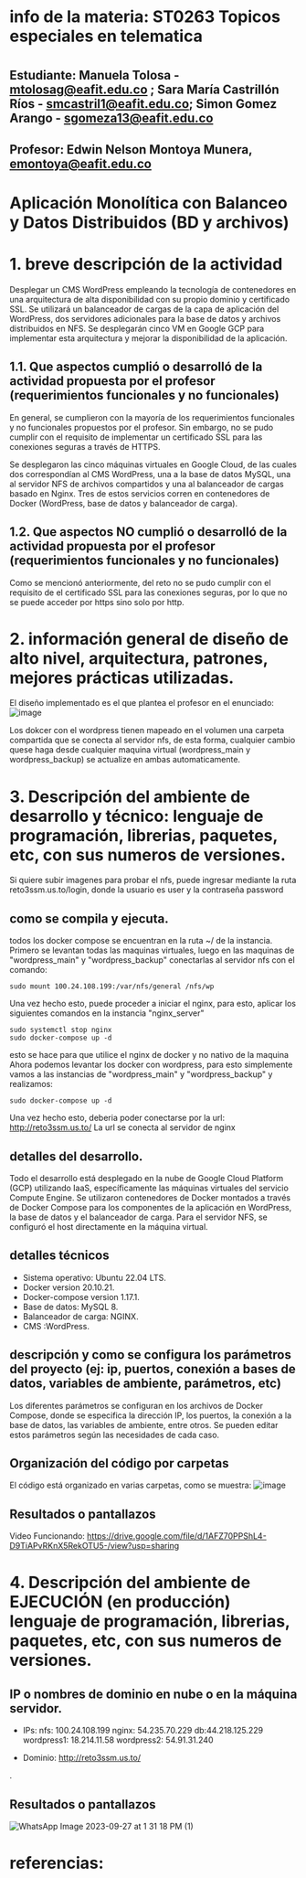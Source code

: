 # info de la materia: ST0263 Topicos especiales en telematica
#
## Estudiante: Manuela Tolosa - mtolosag@eafit.edu.co ; Sara María Castrillón Ríos - smcastril1@eafit.edu.co; Simon Gomez Arango - sgomeza13@eafit.edu.co
## Profesor: Edwin Nelson Montoya Munera, emontoya@eafit.edu.co

# Aplicación Monolítica con Balanceo y Datos Distribuidos (BD y archivos)
  
# 1. breve descripción de la actividad
Desplegar un CMS WordPress empleando la tecnología de contenedores en una arquitectura de alta disponibilidad con su propio dominio y certificado SSL. Se utilizará un balanceador de cargas de la capa de aplicación del WordPress, dos servidores adicionales para la base de datos y archivos distribuidos en NFS. Se desplegarán cinco VM en Google GCP para implementar esta arquitectura y mejorar la disponibilidad de la aplicación.
  
## 1.1. Que aspectos cumplió o desarrolló de la actividad propuesta por el profesor (requerimientos funcionales y no funcionales)

En general, se cumplieron con la mayoría de los requerimientos funcionales y no funcionales propuestos por el profesor. Sin embargo, no se pudo cumplir con el requisito de implementar un certificado SSL para las conexiones seguras a través de HTTPS.

Se desplegaron las cinco máquinas virtuales en Google Cloud, de las cuales dos correspondían al CMS WordPress, una a la base de datos MySQL, una al servidor NFS de archivos compartidos y una al balanceador de cargas basado en Nginx. Tres de estos servicios corren en contenedores de Docker (WordPress, base de datos y balanceador de carga).
  

## 1.2. Que aspectos NO cumplió o desarrolló de la actividad propuesta por el profesor (requerimientos funcionales y no funcionales)

Como se mencionó anteriormente, del reto no se pudo cumplir con el requisito de el certificado SSL para las conexiones seguras, por lo que no se puede acceder por https sino solo por http.

# 2. información general de diseño de alto nivel, arquitectura, patrones, mejores prácticas utilizadas.

El diseño implementado es el que plantea el profesor en el enunciado:
![image](https://user-images.githubusercontent.com/60147085/228666003-3a14e263-5e38-4af1-9fbe-53d850e3d282.png)

Los dokcer con el wordpress tienen mapeado en el volumen una carpeta compartida que se conecta al servidor nfs, de esta forma, cualquier cambio quese haga desde cualquier maquina virtual (wordpress_main y wordpress_backup) se actualize en ambas automaticamente.


# 3. Descripción del ambiente de desarrollo y técnico: lenguaje de programación, librerias, paquetes, etc, con sus numeros de versiones.
Si quiere subir imagenes para probar el nfs, puede ingresar mediante la ruta reto3ssm.us.to/login, donde la usuario es user y la contraseña password

## como se compila y ejecuta.
todos los docker compose se encuentran en la ruta ~/ de la instancia.
Primero se levantan todas las maquinas virtuales, luego en las maquinas de "wordpress_main" y "wordpress_backup" conectarlas al servidor nfs con el comando:
```
sudo mount 100.24.108.199:/var/nfs/general /nfs/wp
```
Una vez hecho esto, puede proceder a iniciar el nginx, para esto, aplicar los siguientes comandos en la instancia "nginx_server"
```
sudo systemctl stop nginx
sudo docker-compose up -d
```
esto se hace para que utilice el nginx de docker y no nativo de la maquina
Ahora podemos levantar los docker con wordpress, para esto simplemente vamos a las instancias de "wordpress_main" y "wordpress_backup" y realizamos:
```
sudo docker-compose up -d
```
Una vez hecho esto, deberia poder conectarse por la url:
http://reto3ssm.us.to/
La url se conecta al servidor de nginx
  
## detalles del desarrollo.
  Todo el desarrollo está desplegado en la nube de Google Cloud Platform (GCP) utilizando IaaS, específicamente las máquinas virtuales del servicio Compute Engine. Se utilizaron contenedores de Docker montados a través de Docker Compose para los componentes de la aplicación en WordPress, la base de datos y el balanceador de carga. Para el servidor NFS, se configuró el host directamente en la máquina virtual.
  
## detalles técnicos
  - Sistema operativo: Ubuntu 22.04 LTS.
  - Docker version 20.10.21.
  - Docker-compose version 1.17.1.
  - Base de datos: MySQL 8.
  - Balanceador de carga: NGINX.
  - CMS :WordPress.

## descripción y como se configura los parámetros del proyecto (ej: ip, puertos, conexión a bases de datos, variables de ambiente, parámetros, etc)
  Los diferentes parámetros se configuran en los archivos de Docker Compose, donde se especifica la dirección IP, los puertos, la conexión a la base de datos, las variables de ambiente, entre otros. Se pueden editar estos parámetros según las necesidades de cada caso.

  
## Organización del código por carpetas
  El código está organizado en varias carpetas, como se muestra:
![image](https://github.com/SaraCastril1/smcastril1-st0263/assets/67118511/d658a822-d936-42a7-80ce-f598f4d4b0e7)


## Resultados o pantallazos 
  
  Video Funcionando:
  https://drive.google.com/file/d/1AFZ70PPShL4-D9TiAPvRKnX5RekOTU5-/view?usp=sharing


# 4. Descripción del ambiente de EJECUCIÓN (en producción) lenguaje de programación, librerias, paquetes, etc, con sus numeros de versiones.

## IP o nombres de dominio en nube o en la máquina servidor.
  - IPs:
  nfs:  100.24.108.199
  nginx: 54.235.70.229
  db:44.218.125.229
  wordpress1: 18.214.11.58
  wordpress2: 54.91.31.240
  
  - Dominio: http://reto3ssm.us.to/
  


.

## Resultados o pantallazos 
![WhatsApp Image 2023-09-27 at 1 31 18 PM (1)](https://github.com/SaraCastril1/smcastril1-st0263/assets/74980999/9d797834-004f-4b5c-a949-f6b9770f5e2c)


# referencias:

